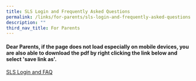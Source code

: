 ```yaml
---
title: SLS Login and Frequently Asked Questions
permalink: /links/for-parents/sls-login-and-frequently-asked-questions
description: ""
third_nav_title: For Parents
---
```

#### Dear Parents, if the page does not load especially on mobile devices, you are also able to download the pdf by right clicking the link below and select 'save link as'.  

[SLS Login and FAQ](/files/ANNEXES%20TO%20LTP.pdf)